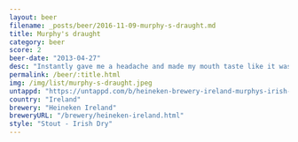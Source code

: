 ```yaml
---
layout: beer
filename: _posts/beer/2016-11-09-murphy-s-draught.md
title: Murphy's draught
category: beer
score: 2
beer-date: "2013-04-27"
desc: "Instantly gave me a headache and made my mouth taste like it was bleeding"
permalink: /beer/:title.html
img: /img/list/murphy-s-draught.jpeg
untappd: "https://untappd.com/b/heineken-brewery-ireland-murphys-irish-stout/5932"
country: "Ireland"
brewery: "Heineken Ireland"
breweryURL: "/brewery/heineken-ireland.html"
style: "Stout - Irish Dry"
---
```

